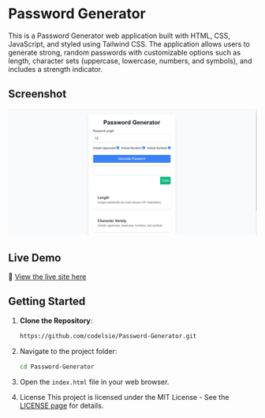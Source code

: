 # Password Generator

This is a Password Generator web application built with HTML, CSS, JavaScript, and styled using Tailwind CSS. The application allows users to generate strong, random passwords with customizable options such as length, character sets (uppercase, lowercase, numbers, and symbols), and includes a strength indicator.

## Screenshot
  ![Password Generator Screenshot](https://github.com/codelsie/Password-Generator/blob/master/Screenshot%20from%202025-01-14%2022-35-02.png)

  ## Live Demo
🔗 [View the live site here](https://codelsie.github.io/Password-Generator/)


## Getting Started

1. **Clone the Repository**:
   ```bash
   https://github.com/codelsie/Password-Generator.git
   
2. Navigate to the project folder:
   ```bash
   cd Password-Generator

3. Open the `index.html` file in your web browser.

4. License
  This project is licensed under the MIT License - See the [LICENSE page](https://opensource.org/licenses/MIT) for details.
 

